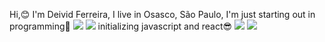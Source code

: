 Hi,:blush:
I'm Deivid Ferreira, I live in Osasco, São Paulo, I'm just starting out in programming:muscle: 
<img src="https://img.shields.io/badge/HTML-239120?style=for-the-badge&logo=html5&logoColor=red alt=html logo"/>
<img src="https://img.shields.io/badge/CSS-239120?&style=for-the-badge&logo=css3&logoColor=blue alt=css logo"/>
initializing javascript and react:sunglasses:
<img src="https://img.shields.io/badge/JavaScript-F7DF1E?style=for-the-badge&logo=javascript&logoColor=black alt= java logo"/>
<img src="https://img.shields.io/badge/React-20232A?style=for-the-badge&logo=react&logoColor=61DAFB alt= react logo"/>
